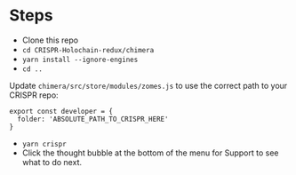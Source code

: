 # Steps
- Clone this repo
- ``` cd CRISPR-Holochain-redux/chimera ```
- ``` yarn install --ignore-engines ```
- ``` cd .. ```

Update `chimera/src/store/modules/zomes.js` to use the correct path to your CRISPR repo:

```
export const developer = {
  folder: 'ABSOLUTE_PATH_TO_CRISPR_HERE'
}
```

- ``` yarn crispr ```
- Click the thought bubble at the bottom of the menu for Support to see what to do next.